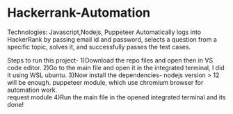 # Hackerrank-Automation

Technologies: Javascript,Nodejs, Puppeteer
Automatically logs into HackerRank by passing email id and password, selects a question from a specific topic,
solves it, and successfully passes the test cases.

Steps to run this project-
1)Download the repo files and open then in VS code editor.
2)Go to the main file and open it in the integrated terminal, I did it using WSL ubuntu.
3)Now install the dependencies-
nodejs version > 12 will be enough.
puppeteer module, which use chromium browser for automation work.  
request module
4)Run the main file in the opened integrated terminal and its done!
